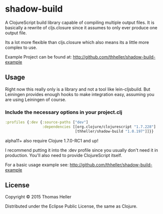 # shadow-build

A ClojureScript build library capable of compiling multiple output files. It is basically a rewrite of cljs.closure since it assumes to only ever produce one output file.

Its a lot more flexible than cljs.closure which also means its a little more complex to use.

Example Project can be found at: http://github.com/thheller/shadow-build-example

## Usage

Right now this really only is a library and not a tool like lein-cljsbuild. But Leiningen provides enough hooks to make integration easy, assuming you are using Leiningen of course.

### Include the necessary options in your project.clj

```clojure
:profiles {:dev {:source-paths ["dev"]
                 :dependencies [[org.clojure/clojurescript "1.7.228"]
                                [thheller/shadow-build "1.0.197"]]}}
```

alpha11+ also require Clojure 1.7.0-RC1 and up!

I recommend putting it into the :dev profile since you usually don't need it in production. You'll also need to provide ClojureScript itself.

For a basic usage example see: http://github.com/thheller/shadow-build-example

## License

Copyright © 2015 Thomas Heller

Distributed under the Eclipse Public License, the same as Clojure.
